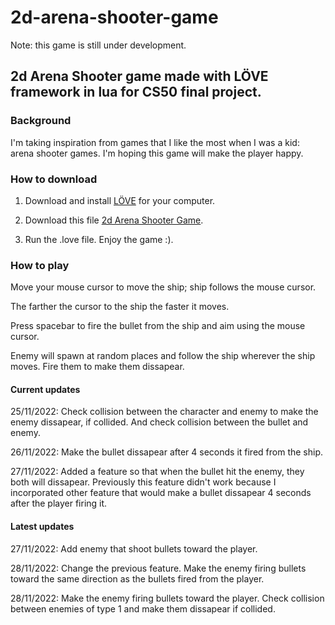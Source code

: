 # 2d-arena-shooter-game
Note: this game is still under development.
## 2d Arena Shooter game made with LÖVE framework in lua for CS50 final project.

### Background
I'm taking inspiration from games that I like the most when I was a kid: arena shooter games. 
I'm hoping this game will make the player happy.

### How to download
1. Download and install [LÖVE](https://www.love2d.org/) for your computer.

2. Download this file [2d Arena Shooter Game](https://drive.google.com/file/d/1J_Jc0dZ2I1OfY_mrfS56QxpFQ1Lr87gn/view?usp=share_link).

3. Run the .love file. Enjoy the game :). 

### How to play
Move your mouse cursor to move the ship; ship follows the mouse cursor. 

The farther the cursor to the ship the faster it moves.

Press spacebar to fire the bullet from the ship and aim using the mouse cursor.

Enemy will spawn at random places and follow the ship wherever the ship moves. Fire them to make them dissapear.

#### Current updates
25/11/2022: Check collision between the character and enemy to make the enemy dissapear, if collided.
And check collision between the bullet and enemy. 

26/11/2022: Make the bullet dissapear after 4 seconds it fired from the ship.

27/11/2022: Added a feature so that when the bullet hit the enemy, they both will dissapear. Previously this feature didn't work
because I incorporated other feature that would make a bullet dissapear 4 seconds after the player firing it.

#### Latest updates
27/11/2022: Add enemy that shoot bullets toward the player.

28/11/2022: Change the previous feature. Make the enemy firing bullets toward the same direction as the bullets fired from the player. 

28/11/2022: Make the enemy firing bullets toward the player. Check collision between enemies of type 1 and make them dissapear 
if collided.
 